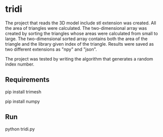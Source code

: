 # tridi

The project that reads the 3D model include stl extension was created.
All the area of triangles were calculated.
The two-dimensional array was created by sorting the triangles whose areas were calculated from small to large.
The two-dimensional sorted array contains both the area of the triangle and the library given index of the triangle.
Results were saved as two different extensions as "npy" and "json".

The project was tested by writing the algorithm that generates a random index number.

## Requirements

pip install trimesh

pip install numpy

## Run

python tridi.py
